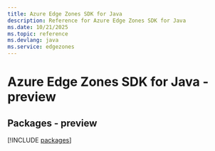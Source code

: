 ```yaml
---
title: Azure Edge Zones SDK for Java
description: Reference for Azure Edge Zones SDK for Java
ms.date: 10/21/2025
ms.topic: reference
ms.devlang: java
ms.service: edgezones
---
```

# Azure Edge Zones SDK for Java - preview
## Packages - preview
[!INCLUDE [packages](edge-zones-index.md)]